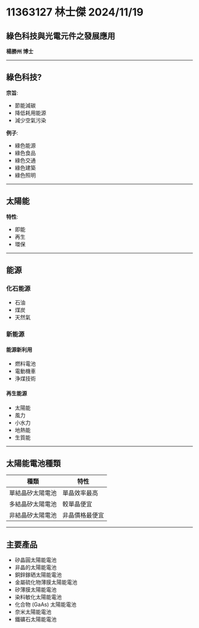 # 11363127 林士傑 2024/11/19  
## 綠色科技與光電元件之發展應用  
**楊勝州 博士**

---

## 綠色科技?  
**宗旨**:  
- 節能減碳  
- 降低耗用能源  
- 減少空氣污染  

**例子**:  
- 綠色能源  
- 綠色食品  
- 綠色交通  
- 綠色建築  
- 綠色照明  

---

## 太陽能  
**特性**:  
- 即能  
- 再生  
- 環保  

---

## 能源  

### 化石能源  
- 石油  
- 煤炭  
- 天然氣  

### 新能源  
#### 能源新利用  
- 燃料電池  
- 電動機車  
- 浄煤技術  

#### 再生能源  
- 太陽能  
- 風力  
- 小水力  
- 地熱能  
- 生質能  

---

## 太陽能電池種類  

| **種類**         | **特性**            |
|------------------|--------------------|
| 單結晶矽太陽電池   | 單晶效率最高         |
| 多結晶矽太陽電池   | 較單晶便宜           |
| 非結晶矽太陽電池   | 非晶價格最便宜       |

---

## 主要產品  
- 矽晶圓太陽能電池  
- 非晶的太陽能電池  
- 銅鋅鎵硒太陽能電池  
- 金屬硫化物薄膜太陽能電池  
- 矽薄膜太陽能電池  
- 染料敏化太陽能電池  
- 化合物 (GaAs) 太陽能電池  
- 奈米太陽能電池  
- 鐵礦石太陽能電池  
